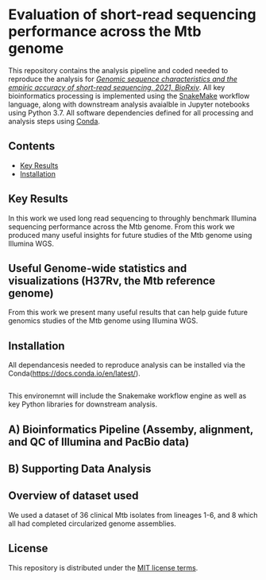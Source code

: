 # Evaluation of short-read sequencing performance across the Mtb genome

This repository contains the analysis pipeline and coded needed to reproduce the analysis for [*Genomic sequence characteristics and the empiric accuracy of short-read sequencing, 2021, BioRxiv*](https://www.biorxiv.org/content/10.1101/2021.04.08.438862v1). All key bioinformatics processing is implemented using the [SnakeMake](https://snakemake.github.io/) workflow language, along with downstream analysis avaialble in Jupyter notebooks using Python 3.7. All software dependencies defined for all processing and analysis steps using [Conda](https://docs.conda.io/en/latest/). 


## Contents
- [Key Results](#Installation)
- [Installation](#Installation)


## Key Results 

In this work we used long read sequencing to throughly benchmark Illumina sequencing performance across the Mtb genome. From this work we produced many useful insights for future studies of the Mtb genome using Illumina WGS.


## Useful Genome-wide statistics and visualizations (H37Rv, the Mtb reference genome)
From this work we present many useful results that can help guide future genomics studies of the Mtb genome using Illumina WGS. 



## Installation

All dependancesis needed to reproduce analysis can be installed via the Conda(https://docs.conda.io/en/latest/).
```
```
This environemnt will include the Snakemake workflow engine as well as key Python libraries for downstream analysis.



## A) Bioinformatics Pipeline (Assemby, alignment, and QC of Illumina and PacBio data)


## B) Supporting Data Analysis 



## Overview of dataset used

We used a dataset of 36 clinical Mtb isolates from lineages 1-6, and 8 which all had completed circularized genome assemblies.




## License
This repository is distributed under the [MIT license terms](LICENSE).

